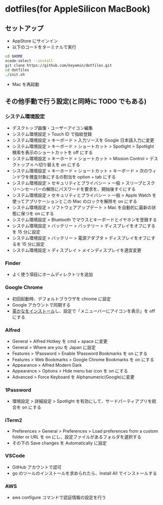 # dotfiles(for AppleSilicon MacBook)

## セットアップ

- AppStore にサインイン
- 以下のコードをターミナルで実行

```sh
cd $HOME
xcode-select --install
git clone https://github.com/keyamin/dotfiles.git
cd dotfiles
./init.sh
```

- Mac を再起動

## その他手動で行う設定(と同時に TODO でもある)

### システム環境設定

- デスクトップ画像・ユーザーアイコン編集
- システム環境設定 > Touch ID で指紋登録
- システム環境設定 > キーボード > 入力ソースを Google 日本語入力に変更
- システム環境設定 > キーボード > ショートカット > Spotlight > Spotlight 検索を表示のショートカットを off にする
- システム環境設定 > キーホード > ショートカット > Mission Control > デスクトップ n へ切り替えを on にする
- システム環境設定 > キーホード > ショートカット > キーボード > 次のウィンドウを捜査対象にするの割当を option + tab にする
- システム環境設定 > セキュリティとプライバシー > 一般 > スリープとスクリーンセーバーの解除にパスワードを要求を、開始後すぐにする
- システム環境設定 > セキュリティとプライバシー > 一般 > Apple Watch を使ってアプリケーションとこの Mac のロックを解除を on にする
- システム環境設定 > ソフトウェアアップデート > Mac を自動的に最新の状態に保つを on にする
- システム環境設定 > Bluetooth でマウスとキーボードとイヤホンを登録する
- システム環境設定 > バッテリー > バッテリー > ディスプレイをオフにするを 15 分に設定
- システム環境設定 > バッテリー > 電源アダプタ > ディスプレイをオフにするを 15 分に設定
- システム環境設定 > ディスプレイ > メインディスプレイを適宜変更

### Finder

- よく使う項目にホームディレクトリを追加

### Google Chrome

- 初回起動時、デフォルトブラウザを chrome に設定
- Google アカウントで同期する
- [英かなをインストール](https://ei-kana.appspot.com/)し、設定で「メニューバーにアイコンを表示」を off にする

### Alfred

- General > Alfred Hotkey を cmd + space に変更
- General > Where are you を Japan に設定
- Features > 1Password > Enable 1Password Bookmarks を on にする
- Features > Web Bookmarks > Google Chrome Bookmarks を on にする
- Appearance > Alfred Modern Dark
- Appearance > Options > Hide menu bar icon を on にする
- Advanced > Force Keyboard を Alphanumeric(Google)に変更

### 1Password

- 環境設定 > 詳細設定 > Spotlight を有効にして、サードパーティアプリを統合を on にする

### iTerm2

- Preferences > General > Preferences > Load preferences from a custom folder or URL を on にし、設定ファイルがあるフォルダを選択する
- その下の Save changes を Automatically に設定

### VSCode

- GitHub アカウントで認可
- go のツールのインストールを求められたら、Install All でインストールする

### AWS

- aws configure コマンドで認証情報の設定を行う
